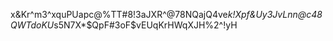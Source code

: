 x&Kr^m3^xquPUapc@%TT#8!3aJXR^@78NQajQ4ve*k!Xpf&Uy3JvLnn@c48QWTdoKU*s5N7X*$QpF#3oF$vEUqKrHWqXJH%2^!yH
